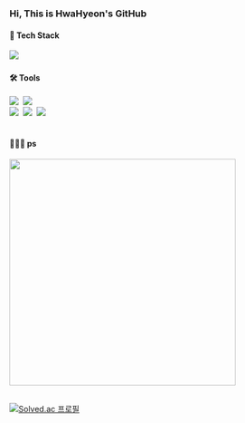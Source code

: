 

<div align="left">

  <h3>Hi, This is HwaHyeon's GitHub</h3>
</div>

<h4 align="left">🌱 Tech Stack</h4>
<div align="left">
  <img src="https://img.shields.io/badge/Java-ED8B00?style=for-the-badge&logo=openjdk&logoColor=white" />&nbsp
</div>

<h4 align="left">🛠️ Tools</h4>
<div align="left">
  <img src="https://img.shields.io/badge/git-F05033.svg?style=for-the-badge&logo=git&logoColor=white" />&nbsp
  <img src="https://img.shields.io/badge/github-181717.svg?style=for-the-badge&logo=github&logoColor=white" />&nbsp
</div>
<div>
  <img src="https://img.shields.io/badge/Notion-F3F3F3.svg?style=for-the-badge&logo=notion&logoColor=black" />&nbsp
  <img src="https://img.shields.io/badge/intellij%20idea-000000.svg?style=for-the-badge&logo=intellij%20idea&logoColor=white" />&nbsp
  <img src="https://img.shields.io/badge/vim-019733.svg?style=for-the-badge&logo=vim&logoColor=white" />&nbsp
</div>

<br>

<h4 align="left"> 👩🏻‍💻 ps </h4>
<div align="left">
  
<img src="https://github-readme-stats.vercel.app/api?username=ghkgus&show_icons=true&theme=shadow_green" width="400px" />


</div>

<br>
<div align="left">
  
  [![Solved.ac
프로필](http://mazassumnida.wtf/api/mini/generate_badge?boj=ghkthd9)](https://solved.ac/ghkthd9)

</div>
<!--
**ghkgus/ghkgus** is a ✨ _special_ ✨ repository because its `README.md` (this file) appears on your GitHub profile.

Here are some ideas to get you started:

- 🔭 I’m currently working on ...
- 🌱 I’m currently learning ...
- 👯 I’m looking to collaborate on ...
- 🤔 I’m looking for help with ...
- 💬 Ask me about ...
- 📫 How to reach me: ...
- 😄 Pronouns: ...
- ⚡ Fun fact: ...
-->
